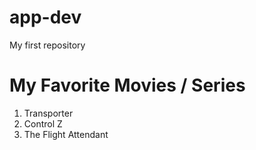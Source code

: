 # app-dev
My first repository

# My Favorite Movies / Series

1. Transporter
2. Control Z
3. The Flight Attendant
